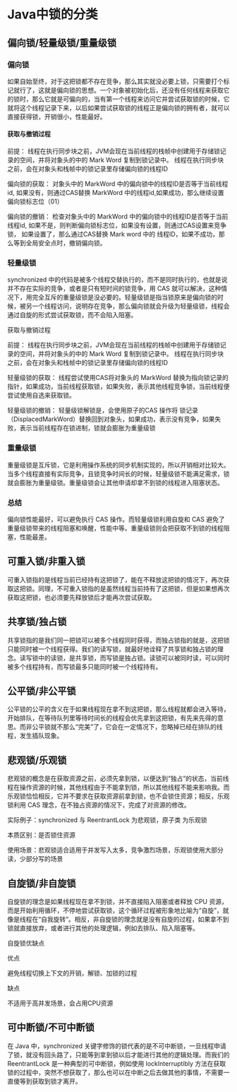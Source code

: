 # Java中锁的分类

## 偏向锁/轻量级锁/重量级锁

### 偏向锁

如果自始至终，对于这把锁都不存在竞争，那么其实就没必要上锁，只需要打个标记就行了，这就是偏向锁的思想。一个对象被初始化后，还没有任何线程来获取它的锁时，那么它就是可偏向的，当有第一个线程来访问它并尝试获取锁的时候，它就将这个线程记录下来，以后如果尝试获取锁的线程正是偏向锁的拥有者，就可以直接获得锁，开销很小，性能最好。

#### 获取与撤销过程

前提：
线程在执行同步块之前，JVM会现在当前线程的栈帧中创建用于存储锁记录的空间，并将对象头的中的 Mark Word 复制到锁记录中。
线程在执行同步块之前，会在对象头和栈帧中的锁记录里存储偏向锁的线程ID

偏向锁的获取：
对象头中的 MarkWord 中的偏向锁中的线程ID是否等于当前线程id,
如果没有，则通过CAS替换 MarkWord 中的线程id,如果成功，那么继续设置偏向锁标志位（01）

偏向锁的撤销：
检查对象头中的 MarkWord 中的偏向锁中的线程ID是否等于当前线程id, 如果不是，则判断偏向锁标志位，如果没有设置，则通过CAS设置来竞争锁，
如果设置了，那么通过CAS替换 Mark word 中的 线程ID，如果不成功，那么等到全局安全点时，撤销偏向锁。

### 轻量级锁

synchronized 中的代码是被多个线程交替执行的，而不是同时执行的，也就是说并不存在实际的竞争，或者是只有短时间的锁竞争，用 CAS 就可以解决，这种情况下，用完全互斥的重量级锁是没必要的。轻量级锁是指当锁原来是偏向锁的时候，被另一个线程访问，说明存在竞争，那么偏向锁就会升级为轻量级锁，线程会通过自旋的形式尝试获取锁，而不会陷入阻塞。

获取与撤销过程

前提：
线程在执行同步块之前，JVM会现在当前线程的栈帧中创建用于存储锁记录的空间，并将对象头的中的 Mark Word 复制到锁记录中。
线程在执行同步块之前，会在对象头和栈帧中的锁记录里存储偏向锁的线程ID

轻量级锁的获取：
线程尝试使用CAS将对象头的 MarkWord 替换为指向锁记录的指针，如果成功，当前线程获取锁，如果失败，表示其他线程竞争锁，当前线程便尝试使用自选来获取锁。

轻量级锁的撤销：
轻量级锁解锁是，会使用原子的CAS 操作将 锁记录（DisplacedMarkWord）替换回到对象头，如果成功，表示没有竞争，如果失败，表示当前线程存在锁进制，锁就会膨胀为重量级锁

### 重量级锁

重量级锁是互斥锁，它是利用操作系统的同步机制实现的，所以开销相对比较大。当多个线程直接有实际竞争，且锁竞争时间长的时候，轻量级锁不能满足需求，锁就会膨胀为重量级锁。重量级锁会让其他申请却拿不到锁的线程进入阻塞状态。

### 总结

偏向锁性能最好，可以避免执行 CAS 操作。而轻量级锁利用自旋和 CAS 避免了重量级锁带来的线程阻塞和唤醒，性能中等。重量级锁则会把获取不到锁的线程阻塞，性能最差。

## 可重入锁/非重入锁

可重入锁指的是线程当前已经持有这把锁了，能在不释放这把锁的情况下，再次获取这把锁。同理，不可重入锁指的是虽然线程当前持有了这把锁，但是如果想再次获取这把锁，也必须要先释放锁后才能再次尝试获取。

## 共享锁/独占锁

共享锁指的是我们同一把锁可以被多个线程同时获得，而独占锁指的就是，这把锁只能同时被一个线程获得。我们的读写锁，就最好地诠释了共享锁和独占锁的理念。读写锁中的读锁，是共享锁，而写锁是独占锁。读锁可以被同时读，可以同时被多个线程持有，而写锁最多只能同时被一个线程持有。

## 公平锁/非公平锁

公平锁的公平的含义在于如果线程现在拿不到这把锁，那么线程就都会进入等待，开始排队，在等待队列里等待时间长的线程会优先拿到这把锁，有先来先得的意思。而非公平锁就不那么“完美”了，它会在一定情况下，忽略掉已经在排队的线程，发生插队现象。

## 悲观锁/乐观锁

悲观锁的概念是在获取资源之前，必须先拿到锁，以便达到“独占”的状态，当前线程在操作资源的时候，其他线程由于不能拿到锁，所以其他线程不能来影响我。而乐观锁恰恰相反，它并不要求在获取资源前拿到锁，也不会锁住资源；相反，乐观锁利用 CAS 理念，在不独占资源的情况下，完成了对资源的修改。

实际例子：synchronized 与 ReentrantLock 为悲观锁，原子类 为乐观锁

本质区别：是否锁住资源

使用场景：悲观锁适合适用于并发写入太多，竞争激烈场景，乐观锁使用大部分读，少部分写的场景

## 自旋锁/非自旋锁

自旋锁的理念是如果线程现在拿不到锁，并不直接陷入阻塞或者释放 CPU 资源，而是开始利用循环，不停地尝试获取锁，这个循环过程被形象地比喻为“自旋”，就像是线程在“自我旋转”。相反，非自旋锁的理念就是没有自旋的过程，如果拿不到锁就直接放弃，或者进行其他的处理逻辑，例如去排队、陷入阻塞等。

自旋锁优缺点

优点

避免线程切换上下文的开销，解锁、加锁的过程

缺点

不适用于高并发场景，会占用CPU资源

## 可中断锁/不可中断锁

在 Java 中，synchronized 关键字修饰的锁代表的是不可中断锁，一旦线程申请了锁，就没有回头路了，只能等到拿到锁以后才能进行其他的逻辑处理。而我们的 ReentrantLock 是一种典型的可中断锁，例如使用 lockInterruptibly 方法在获取锁的过程中，突然不想获取了，那么也可以在中断之后去做其他的事情，不需要一直傻等到获取到锁才离开。
